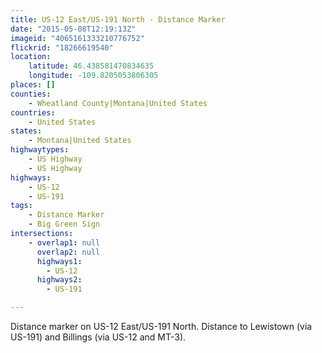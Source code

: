 ```yaml
---
title: US-12 East/US-191 North - Distance Marker
date: "2015-05-08T12:19:13Z"
imageid: "4065161333210776752"
flickrid: "18266619540"
location:
    latitude: 46.438581470834635
    longitude: -109.8205053806305
places: []
counties:
    - Wheatland County|Montana|United States
countries:
    - United States
states:
    - Montana|United States
highwaytypes:
    - US Highway
    - US Highway
highways:
    - US-12
    - US-191
tags:
    - Distance Marker
    - Big Green Sign
intersections:
    - overlap1: null
      overlap2: null
      highways1:
        - US-12
      highways2:
        - US-191

---
```

Distance marker on US-12 East/US-191 North.  Distance to Lewistown (via US-191) and Billings (via US-12 and MT-3).